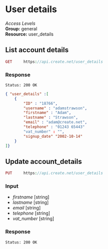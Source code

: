 User details
=============

*Access Levels*    
__Group:__ general     
__Resource:__ user_details

List account details
-------------------

```php
GET 	https://api.create.net/user_details
```

### Response

```console
Status: 200 OK
```

```json
{ "user_details" :[ 
	{
		"ID" : "18766",
		"username" : "adamstrawson",
		"firstname" : "Adam",
		"lastname" : "Strawson",
		"email" : "adam@create.net",
		"telephone" : "01243 65443"
		"vat_number" : "",
		"signup_date" "2002-10-14"
	}
]}
```

Update account_details
------------------

```php
PUT 	https://api.create.net/user_details
```

### Input

* *firstname* [string]
* *lastname* [string]
* *email* [string]
* *telephone* [string]
* *vat_number* [string]

### Response

```console
Status: 200 OK
```